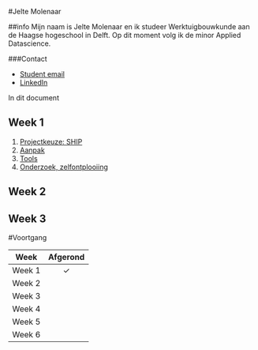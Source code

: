 #Jelte Molenaar

##info
Mijn naam is Jelte Molenaar en ik studeer Werktuigbouwkunde aan de Haagse hogeschool in Delft. Op dit moment 
volg ik de minor Applied Datascience.

###Contact
- [Student email](15084302student.hhs.nl)
- [LinkedIn](https://www.linkedin.com/in/jeltemolenaar/) 
 
 In dit document 


## Week 1

1. [Projectkeuze: SHIP]()
2. [Aanpak]()
3. [Tools]()
4. [Onderzoek, zelfontplooiing]()

## Week 2


## Week 3

#Voortgang

|Week|Afgerond|
|---|:------:|
|Week 1| ✓ |
|Week 2|
|Week 3|
|Week 4|
|Week 5|
|Week 6|
